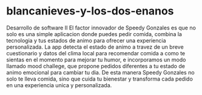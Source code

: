 # blancanieves-y-los-dos-enanos
Desarrollo de software II
El factor innovador de Speedy Gonzales es que no solo es una simple aplicacion donde puedes pedir comida, combina la tecnologia y tus estados de animo para ofrecer una experiencia personalizada.
La app detecta el estado de animo a travez de un breve cuestionario y datos del clima local para recomendar comida a como te sientas en el momento  para mejorar tu humor, e incorporamos un modo llamado mood challege,
que propone pedidos diferentes a tu estado de animo emocional para cambiar tu dia.
De esta manera Speedy Gonzales no solo te lleva comida, sino que cuida tu bienestar y transforma cada pedido en una experiencia unica y personalizada.
